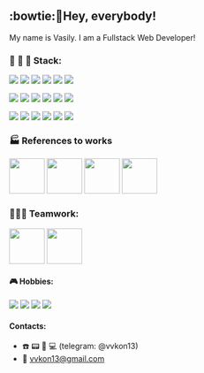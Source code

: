 ## :bowtie:👋Hey, everybody! 
My name is Vasily. I am a Fullstack Web Developer! 
### :wrench: :hammer: :floppy_disk: Stack:   

<img src="https://img.shields.io/badge/HTML-2F4F4F?style=for-the-badge&logo=html5"/> <img src="https://img.shields.io/badge/CSS-2F4F4F?style=for-the-badge&logo=css3"/> <img src="https://img.shields.io/badge/SCSS-2F4F4F?style=for-the-badge&logo=sass"/> <img src="https://img.shields.io/badge/tailwind%20css-2F4F4F?style=for-the-badge&logo=tailwindcss"> <img src="https://img.shields.io/badge/JavaScript-2F4F4F?style=for-the-badge&logo=javascript"/> <img src="https://img.shields.io/badge/typescript-2F4F4F?style=for-the-badge&logo=typescript"> 

<img src="https://img.shields.io/badge/React-597272?style=for-the-badge&logo=react"/> <img src="https://img.shields.io/badge/vite-597272?style=for-the-badge&logo=vite"/> <img src="https://img.shields.io/badge/next.js-597272?style=for-the-badge&logo=nextdotjs"/> <img src="https://img.shields.io/badge/redux-597272?style=for-the-badge&logo=redux"/> <img src="https://img.shields.io/badge/tanstack%20query-597272?style=for-the-badge&logo=reactquery"/> <img src="https://img.shields.io/badge/react%20hook%20form-597272?style=for-the-badge&logo=reacthookform"/>   

<img src="https://img.shields.io/badge/Node.js-7A8E8E?style=for-the-badge&logo=nodedotjs"/> <img src="https://img.shields.io/badge/express.js-7A8E8E?style=for-the-badge&logo=express"/> <img src="https://img.shields.io/badge/Git-7A8E8E?style=for-the-badge&logo=git"/> <img src="https://img.shields.io/badge/Figma-7A8E8E?style=for-the-badge&logo=figma"/> <img src="https://img.shields.io/badge/MongoDB-7A8E8E?style=for-the-badge&logo=mongodb"/>  <img src="https://img.shields.io/badge/Storybook-7A8E8E?style=for-the-badge&logo=storybook"/>

### :factory: References to works 
[<img src="http://www.takes.org/logo.png" height="64px"/>](https://github.com/vvkon13/movies-explorer-frontend/tree/main) [<img src="https://www.freepngimg.com/thumb/video_camera/86741-projector-movie-brand-accessory-camera-video.png" height="64px"/>](https://github.com/vvkon13/movies-explorer-api) [<img src="https://papik.pro/izobr/uploads/posts/2023-02/1676957661_papik-pro-p-poezd-sharzh-25.jpg" height="64px"/>](https://github.com/vvkon13/russian-travel) [<img src="https://down.imgspng.com/download/0720/book_PNG51114.png" height="64px"/>](https://github.com/vvkon13/how-to-learn)

### 🧑‍🤝‍🧑 Teamwork:
[<img src="https://i.pinimg.com/736x/2f/0d/bc/2f0dbc75f96bda0fd1c91ba9a63385ed.jpg" height="64px"/>](https://github.com/vvkon13/better-together)
[<img src="https://avatars.githubusercontent.com/u/155900142?s=200&v=4" height="64px"/>](https://github.com/Pet-projects-CodePET/Frontend/tree/develop)


#### :video_game: Hobbies:
<img src="https://img.shields.io/badge/codewars-b22222?style=flat&logo=codewars&logoColor=000000"/> <img src="https://img.shields.io/badge/LeetCode-000000?style=flat&logo=leetcode"/> <img src="https://img.shields.io/badge/Chess.com-4f7942?style=flat&logo=''&logoColor=000000"/> <img src="https://img.shields.io/badge/FIFA-101090?style=flat&logo=FIFA"/>
#### Сontacts:
* :telephone: :pager: :fax: :computer:   (telegram: @vvkon13)
* 📧 vvkon13@gmail.com

<!--- [<img src="https://live.staticflickr.com/8299/7787950668_9bba64c131_b.jpg" height="64px"/>](https://github.com/vvkon13/react-mesto-api-full-gha) --->
